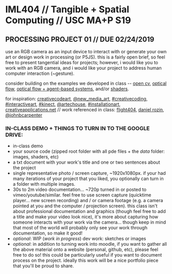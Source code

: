 # IML404 // Tangible + Spatial Computing // USC MA+P S19   

## PROCESSING PROJECT 01 // DUE 02/24/2019
use an RGB camera as an input device to interact with or generate your own art or design work in processing (or P5JS). this is a fairly open brief, so feel free to present tangential ideas for projects; however, i would like you to work with an RGB camera, and i would like your project to address human computer interaction (~gesture).
     
consider building on the examples we developed in class -- [open cv](https://github.com/johnbcarpenter/USC_IML404/blob/master/notes_md/computer-vision-webcam-opencv.md), [optical flow](https://github.com/johnbcarpenter/USC_IML404/blob/master/notes_md/computer-vision-opticalflow.md), [optical flow + agent–based systems](https://github.com/johnbcarpenter/USC_IML404/blob/master/notes_md/computer-vision-opticalflow-NOC.md), and/or [shaders](https://github.com/johnbcarpenter/USC_IML404/blob/master/notes_md/shaders.md).

for inspiration: [creativecodeart](https://www.instagram.com/creativecodeart/), [@new_media_art](https://www.instagram.com/new_media_art/), [#creativecoding](https://www.instagram.com/explore/tags/creativecoding/), [#interactiveart](https://www.instagram.com/explore/tags/interactiveart/), [#kinect](https://www.instagram.com/explore/tags/kinect/), [@artechouse](https://www.instagram.com/artechouse/), [#installationart](https://www.instagram.com/explore/tags/installationart/), [creativeapplications.net](https://www.creativeapplications.net) // work referenced in class: [flight404](https://vimeo.com/flight404), [daniel rozin](http://www.smoothware.com/danny/), [@johnbcarpenter](https://www.instagram.com/johnbcarpenter/)

### IN-CLASS DEMO + THINGS TO TURN IN TO THE GOOGLE DRIVE:
- in-class demo
- your source code (zipped root folder with all pde files + the _data_ folder: images, shaders, etc)
- a txt document with your work's title and one or two sentences about the project 
- single representative photo / screen capture, ~1920x1080px. if your had many iterations of your project that you liked, you optionally can turn in a folder with multiple images.
- 30s to 2m video documentation... ~720p turned in or posted to vimeo/youtube/similar. feel free to use screen capture (quicktime player... new screen recording) and / or camera footage (e.g. a camera pointed at you and the computer / projection screen). this class isn't about professional documentation and graphics (though feel free to add a title and make your video look nice), it's more about capturing how someone interacts with your work via the camera... though keep in mind that most of the world will probably only see your work through documentation, so make it good! 
- _optional_: WIP (_work in progress_) dev work: sketches or images
- _optional_: in addition to turning work into moodle, if you want to gather all the above material onto a website (personal, github, etc), please feel free to do so! this could be particularly useful if you want to document process on the project. ideally this work will be a nice portfolio piece that you'll be proud to share.
